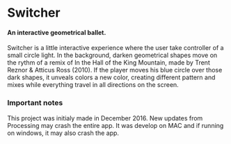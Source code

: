 # Switcher

#### An interactive geometrical ballet.

Switcher is a little interactive experience where the user take controller of a small circle light. In the background, darken geometrical shapes move on the rythm of a remix of In the Hall of the King Mountain, made by Trent Reznor & Atticus Ross (2010). If the player moves his blue circle over those dark shapes, it unveals colors a new color, creating different pattern and mixes while everything travel in all directions on the screen.

### Important notes
This project was initialy made in December 2016. New updates from Processing may crash the entire app. It was develop on  MAC and if running on windows, it may also crash the app.
